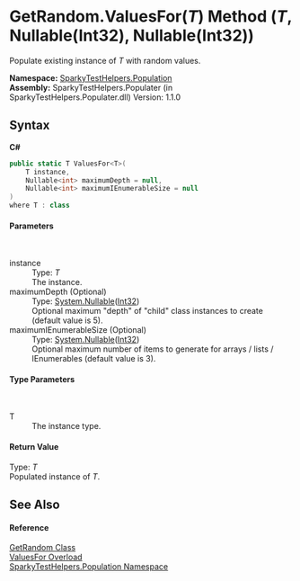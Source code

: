 # GetRandom.ValuesFor(*T*) Method (*T*, Nullable(Int32), Nullable(Int32))
 

Populate existing instance of *T* with random values.

**Namespace:**&nbsp;<a href="N_SparkyTestHelpers_Population.md">SparkyTestHelpers.Population</a><br />**Assembly:**&nbsp;SparkyTestHelpers.Populater (in SparkyTestHelpers.Populater.dll) Version: 1.1.0

## Syntax

**C#**<br />
``` C#
public static T ValuesFor<T>(
	T instance,
	Nullable<int> maximumDepth = null,
	Nullable<int> maximumIEnumerableSize = null
)
where T : class

```


#### Parameters
&nbsp;<dl><dt>instance</dt><dd>Type: *T*<br />The instance.</dd><dt>maximumDepth (Optional)</dt><dd>Type: <a href="http://msdn2.microsoft.com/en-us/library/b3h38hb0" target="_blank">System.Nullable</a>(<a href="http://msdn2.microsoft.com/en-us/library/td2s409d" target="_blank">Int32</a>)<br />Optional maximum "depth" of "child" class instances to create (default value is 5).</dd><dt>maximumIEnumerableSize (Optional)</dt><dd>Type: <a href="http://msdn2.microsoft.com/en-us/library/b3h38hb0" target="_blank">System.Nullable</a>(<a href="http://msdn2.microsoft.com/en-us/library/td2s409d" target="_blank">Int32</a>)<br />Optional maximum number of items to generate for arrays / lists / IEnumerables (default value is 3).</dd></dl>

#### Type Parameters
&nbsp;<dl><dt>T</dt><dd>The instance type.</dd></dl>

#### Return Value
Type: *T*<br />Populated instance of *T*.

## See Also


#### Reference
<a href="T_SparkyTestHelpers_Population_GetRandom.md">GetRandom Class</a><br /><a href="Overload_SparkyTestHelpers_Population_GetRandom_ValuesFor.md">ValuesFor Overload</a><br /><a href="N_SparkyTestHelpers_Population.md">SparkyTestHelpers.Population Namespace</a><br />